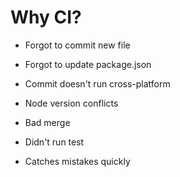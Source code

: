 # Why CI?

*   Forgot to commit new file

*   Forgot to update package.json

*   Commit doesn't run cross-platform

*   Node version conflicts

*   Bad merge

*   Didn't run test

*   Catches mistakes quickly
